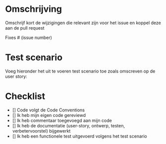 # Omschrijving

Omschrijf kort  de wijzigingen die relevant zijn voor het issue en koppel deze aan de pull request

Fixes # (issue number)

# Test scenario

Voeg hieronder het uit te voeren test scenario toe zoals omscreven op de user story:

# Checklist

- [] Code volgt de Code Conventions
- [] Ik heb mijn eigen code gereviewd
- [] Ik heb commentaar toegevoegd aan mijn code
- [] Ik heb de documentatie (user-story, ontwerp, testen, verbetervoorstel) bijgewerkt
- [] Ik heb een functionele test uitgevoerd volgens het test scenario
